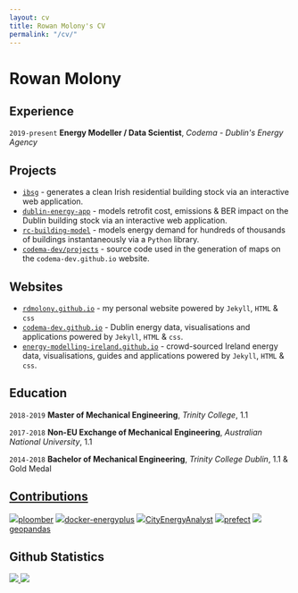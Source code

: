 ```yaml
---
layout: cv
title: Rowan Molony's CV
permalink: "/cv/"
---
```

# Rowan Molony

<div id="webaddress">
  <a href="https://rdmolony.github.io"><i class="fas fa-home"></i></a>
  <a href="https://github.com/rdmolony"><i class="fab fa-github"></i></a>
  <a href="https://linkedin.com/in/rowan-molony-113bbb155/"><i class="fab fa-stack-overflow"></i></a>
  <a href="https://stackoverflow.com/users/12269508/rdmolony"><i class="fab fa-linkedin"></i></a>
  <a href="mailto:rowanmolony@gmail.com"><i class="fas fa-envelope-square"></i></a>
</div>

## Experience

`2019-present`
**Energy Modeller / Data Scientist**, *Codema - Dublin's Energy Agency*

## Projects

- [`ibsg`](/blog/irish-building-stock-generator) - generates a clean Irish residential building stock via an interactive web application.
- [`dublin-energy-app`](/blog/dublin-energy-app/) - models retrofit cost, emissions & BER impact on the Dublin building stock via an interactive web application.
- [`rc-building-model`](/blog/rc-building-model) - models energy demand for hundreds of thousands of buildings instantaneously via a `Python` library.
- [`codema-dev/projects`](/blog/codema-dev-projects) - source code used in the generation of maps on the `codema-dev.github.io` website. 

## Websites

- [`rdmolony.github.io`](/) - my personal website powered by `Jekyll`, `HTML` & `css` 
- [`codema-dev.github.io`](/blog/codema-dev-website/) - Dublin energy data, visualisations and applications powered by `Jekyll`, `HTML` & `css`. 
- [`energy-modelling-ireland.github.io`](/blog/energy-modelling-ireland-website/) - crowd-sourced Ireland energy data, visualisations, guides and applications powered by `Jekyll`, `HTML` & `css`.

## Education

`2018-2019`
**Master of Mechanical Engineering**, *Trinity College*, 1.1

`2017-2018`
**Non-EU Exchange of Mechanical Engineering**, *Australian National University*, 1.1

`2014-2018`
**Bachelor of Mechanical Engineering**, *Trinity College Dublin*, 1.1 & Gold Medal

## [Contributions](/contributions/)

<img src="https://avatars.githubusercontent.com/u/60114551?s=20&v=4">[ploomber](https://github.com/ploomber/ploomber/issues?q=rdmolony)
<img src="https://avatars.githubusercontent.com/u/1906800?s=20&v=4">[docker-energyplus](https://github.com/NREL/docker-energyplus/issues?q=rdmolony)
<img src="https://avatars.githubusercontent.com/u/8478952?s=20&v=4">[CityEnergyAnalyst](https://github.com/architecture-building-systems/CityEnergyAnalyst/issues?q=rdmolony)
<img src="https://avatars.githubusercontent.com/u/39270919?s=20&v=4">[prefect](https://github.com/PrefectHQ/prefect/issues?q=rdmolony)
<img src="https://avatars.githubusercontent.com/u/8130715?s=20&v=4">[geopandas](https://github.com/geopandas/geopandas/issues?q=rdmolony)

## Github Statistics

<a href="https://github.com/rdmolony">
    <img src="https://github-readme-stats.vercel.app/api?username=rdmolony&show_icons=true&include_all_commits=true&hide=stars">
</a>
<a href="https://github.com/rdmolony">
    <img src="https://github-readme-stats.vercel.app/api/top-langs/?username=rdmolony&show_icons=true">
</a>